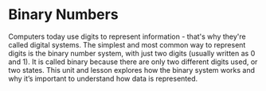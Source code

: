 # Binary Numbers

Computers today use digits to represent information - that's why they're called digital systems. The simplest and most common way to represent digits is the binary number system, with just two digits (usually written as 0 and 1). It is called binary because there are only two different digits used, or two states. This unit and lesson explores how the binary system works and why it’s important to understand how data is represented.